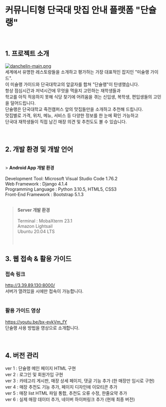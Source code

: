 # 커뮤니티형 단국대 맛집 안내 플랫폼 "단슐랭"

<br>

## 1. 프로젝트 소개
[![danchelin-main.png](https://i.postimg.cc/TYbNgZq5/danchelin-main.png)](https://postimg.cc/zVJk12Qq)<br>
세계에서 유명한 레스토랑들을 소개하고 평가하는 가장 대표적인 잡지인 "미슐랭 가이드". <br>
이 미슐랭 가이드와 단국대학교의 앞글자를 합쳐 "단슐랭"이 탄생했습니다. <br>
항상 점심시간과 저녁시간에 무엇을 먹을지 고민하는 재학생들과 <br>
학교를 아직 적응하지 못해 식당 찾기에 어려움을 겪는 신입생, 복학생, 편입생들의 고민을 덜어드립니다. <br>
단슐랭은 단국대학교 죽전캠퍼스 앞의 맛집들만을 소개하고 추천해 드립니다. <br>
맛집별로 가격, 위치, 메뉴, 서비스 등 다양한 정보를 한 눈에 확인 가능하고 <br>
단국대 재학생들이 직접 남긴 매장 의견 및 추천도도 볼 수 있습니다. <br>
<br><br>

## 2. 개발 환경 및 개발 언어
<br>
> <b>Android App 개발 환경 </b>  <br>
<br>Development Tool: Microsoft Visual Studio Code 1.76.2 <br>
Web Framework : Django 4.1.4<br>
Programming Language : Python 3.10.5, HTML5, CSS3<br>
Front-End Framework : Bootstrap 5.1.3<br>
<br>

> <b>Server 개발 환경</b> <br>
<br>Terminal : MobaXterm 23.1<br>
Amazon Lightsail<br>
Ubuntu 20.04 LTS<br>
<br><br>

## 3. 웹 접속 & 활용 가이드
### 접속 링크
http://3.39.89.130:8000/<br>
서버가 열려있을 시에만 접속이 가능합니다.<br><br>
### 활용 가이드 영상
https://youtu.be/bx-evkVm_fY<br>
단슐랭 사용 방법을 영상으로 소개합니다.<br>
<br><br>


## 4. 버전 관리
ver 1 : 단슐랭 메인 페이지 HTML 구현 <br>
ver 2 : 로그인 및 회원가입 구현 <br>
ver 3 : 카테고리 게시판, 매장 상세 페이지, 댓글 기능 추가 (한 매장만 임시로 구현) <br>
ver 4 : 매장 추천도 기능 추가, 페이지 디자인에 이모티콘 추가 <br>
ver 5 : 매장 list HTML 파일 통합, 추천도 오류 수정, 한줄요약 추가 <br>
ver 6 : 실제 매장 데이터 추가, 네이버 하이퍼링크 추가 (현재 최종 버전)

<br><br>
